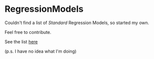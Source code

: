 # RegressionModels

Couldn't find a list of *Standard* Regression Models, so started my own. 

Feel free to contribute.

See the list [here](http://htmlpreview.github.io/?https://github.com/Pyfagorass/RegressionModels/blob/master/index.html)

(p.s. I have no idea what I'm doing)
